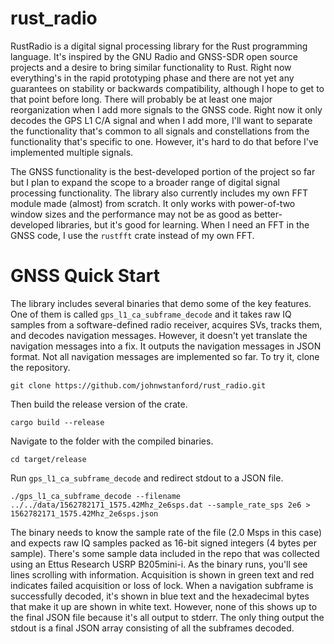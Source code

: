 # rust_radio

RustRadio is a digital signal processing library for the Rust programming language.  It's inspired by the GNU Radio and GNSS-SDR open source projects and a desire to bring similar functionality to Rust.  Right now everything's in the rapid prototyping phase and there are not yet any guarantees on stability or backwards compatibility, although I hope to get to that point before long.  There will probably be at least one major reorganization when I add more signals to the GNSS code.  Right now it only decodes the GPS L1 C/A signal and when I add more, I'll want to separate the functionality that's common to all signals and constellations from the functionality that's specific to one.  However, it's hard to do that before I've implemented multiple signals.

The GNSS functionality is the best-developed portion of the project so far but I plan to expand the scope to a broader range of digital signal processing functionality.  The library also currently includes my own FFT module made (almost) from scratch.  It only works with power-of-two window sizes and the performance may not be as good as better-developed libraries, but it's good for learning.  When I need an FFT in the GNSS code, I use the `rustfft` crate instead of my own FFT.

# GNSS Quick Start

The library includes several binaries that demo some of the key features.  One of them is called `gps_l1_ca_subframe_decode` and it takes raw IQ samples from a software-defined radio receiver, acquires SVs, tracks them, and decodes navigation messages.  However, it doesn't yet translate the navigation messages into a fix.  It outputs the navigation messages in JSON format.  Not all navigation messages are implemented so far.  To try it, clone the repository.

```git clone https://github.com/johnwstanford/rust_radio.git```

Then build the release version of the crate.

```cargo build --release```

Navigate to the folder with the compiled binaries.

```cd target/release```

Run `gps_l1_ca_subframe_decode` and redirect stdout to a JSON file.

```./gps_l1_ca_subframe_decode --filename ../../data/1562782171_1575.42Mhz_2e6sps.dat --sample_rate_sps 2e6 > 1562782171_1575.42Mhz_2e6sps.json``` 

The binary needs to know the sample rate of the file (2.0 Msps in this case) and expects raw IQ samples packed as 16-bit signed integers (4 bytes per sample).  There's some sample data included in the repo that was collected using an Ettus Research USRP B205mini-i.  As the binary runs, you'll see lines scrolling with information.  Acquisition is shown in green text and red indicates failed acquisition or loss of lock.  When a navigation subframe is successfully decoded, it's shown in blue text and the hexadecimal bytes that make it up are shown in white text.  However, none of this shows up to the final JSON file because it's all output to stderr.  The only thing output the stdout is a final JSON array consisting of all the subframes decoded.